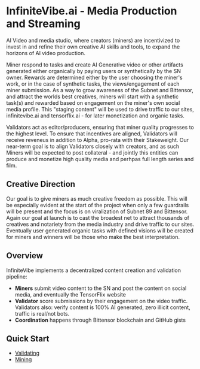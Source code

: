 # InfiniteVibe.ai - Media Production and Streaming

AI Video and media studio, where creators (miners) are incentivized to invest in and refine their own creative AI skills and tools, to expand the horizons of AI video production. 

Miner respond to tasks and create AI Generative video or other artifacts generated either organically by paying users or synthetically by the SN owner. Rewards are determined either by the user choosing the miner's work, or in the case of synthetic tasks, the views/engagement of each miner submission. As a way to grow awareness of the Subnet and Bittensor, and attract the worlds best creatives, miners will start with a synthetic task(s) and rewarded based on engagement on the miner's own social media profile. This "staging content" will be used to drive traffic to our sites, infinitevibe.ai and tensorflix.ai - for later monetization and organic tasks.

Validators act as editor/producers, ensuring that miner quality progresses to the highest level. To ensure that incentives are aligned, Validators will receive reveneus in addition to Alpha, pro-rata with their Stakeweight. Our near-term goal is to align Validators closely with creators, and as such Miners will be expected to post collateral - and jointly this entities can produce and monetize high quality media and perhpas full length series and film. 

## Creative Direction

Our goal is to give miners as much creative freedom as possible. This will be especially evident at the start of the project when only a few guardrails will be present and the focus is on viralization of Subnet 89 and Bittensor. Again our goal at launch is to cast the broadest net to attract thousands of creatives and notariety from the media industry and drive traffic to our sites. Eventually user generated organic tasks with defined visions will be created for miners and winners will be those who make the best interpretation. 

## Overview

InfiniteVibe implements a decentralized content creation and validation pipeline:
- **Miners** submit video content to the SN and post the content on social media, and eventually the TensorFlix website
- **Validator**  score submissions by their engagement on the video traffic. Validators also: verify content is 100% AI generated, zero illicit content, traffic is real/not bots. 
- **Coordination** happens through Bittensor blockchain and GitHub gists

## Quick Start

- [Validating](docs/validating.md)
- [Mining](docs/mining.md)

